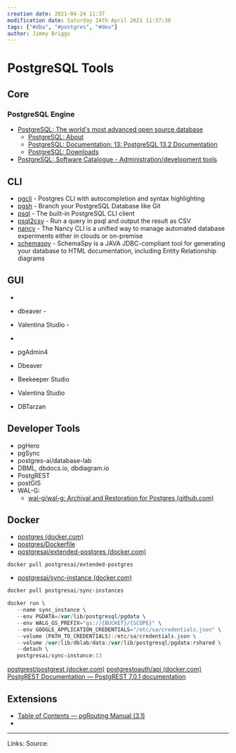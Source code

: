 ```yaml
---
creation date: 2021-04-24 11:37
modification date: Saturday 24th April 2021 11:37:38
tags: ["#dba", "#postgres", "#dev"]
author: Jimmy Briggs
---
```


# PostgreSQL Tools

## Core

### PostgreSQL Engine

- [PostgreSQL: The world's most advanced open source database](https://www.postgresql.org/)
	- [PostgreSQL: About](https://www.postgresql.org/about/)
	- [PostgreSQL: Documentation: 13: PostgreSQL 13.2 Documentation](https://www.postgresql.org/docs/13/index.html)
	- [PostgreSQL: Downloads](https://www.postgresql.org/download/)
- [PostgreSQL: Software Catalogue - Administration/development tools](https://www.postgresql.org/download/products/1-administrationdevelopment-tools/)

## CLI

-   [pgcli](https://github.com/dbcli/pgcli) \- Postgres CLI with autocompletion and syntax highlighting
-   [pgsh](https://github.com/sastraxi/pgsh) \- Branch your PostgreSQL Database like Git
-   [psql](https://www.postgresql.org/docs/current/static/app-psql.html) \- The built-in PostgreSQL CLI client
-   [psql2csv](https://github.com/fphilipe/psql2csv) \- Run a query in psql and output the result as CSV
-   [nancy](https://gitlab.com/postgres-ai/nancy) \- The Nancy CLI is a unified way to manage automated database experiments either in clouds or on-premise
-   [schemaspy](https://github.com/schemaspy/schemaspy) \- SchemaSpy is a JAVA JDBC-compliant tool for generating your database to HTML documentation, including Entity Relationship diagrams

## GUI


-   
    
-   dbeaver -
    
-   Valentina Studio -
    
-   

- pgAdmin4
- Dbeaver
- Beekeeper Studio
- Valentina Studio
- DBTarzan


## Developer Tools

- pgHero
- pgSync
- postgres-ai/database-lab
- DBML, dbdocs.io, dbdiagram.io
- PostgREST
- postGIS
- WAL-G:
	- [wal-g/wal-g: Archival and Restoration for Postgres (github.com)](https://github.com/wal-g/wal-g#configuration)


## Docker
- [postgres (docker.com)](https://hub.docker.com/_/postgres)
- [postgres/Dockerfile](https://github.com/docker-library/postgres/blob/7bd41786539082857396f4d1b4f1cb326ebee8de/13/Dockerfile)
- [postgresai/extended-postgres (docker.com)](https://hub.docker.com/r/postgresai/extended-postgres)

```
docker pull postgresai/extended-postgres
```

- [postgresai/sync-instance (docker.com)](https://hub.docker.com/r/postgresai/sync-instance)

```powershell
docker pull postgresai/sync-instances

docker run \
   --name sync_instance \
   --env PGDATA=/var/lib/postgresql/pgdata \
   --env WALG_GS_PREFIX="gs://{BUCKET}/{SCOPE}" \
   --env GOOGLE_APPLICATION_CREDENTIALS="/etc/sa/credentials.json" \
   --volume {PATH_TO_CREDENTIALS}:/etc/sa/credentials.json \
   --volume /var/lib/dblab/data:/var/lib/postgresql/pgdata:rshared \
   --detach \
   postgresai/sync-instance:13
```


[postgrest/postgrest (docker.com)](https://hub.docker.com/r/postgrest/postgrest)
[postgrestoauth/api (docker.com)](https://hub.docker.com/r/postgrestoauth/api)
[PostgREST Documentation — PostgREST 7.0.1 documentation](https://postgrest.org/en/stable/#)

## Extensions

- [Table of Contents — pgRouting Manual (3.1)](https://docs.pgrouting.org/latest/en/index.html)
- 

***
Links: 
Source:

